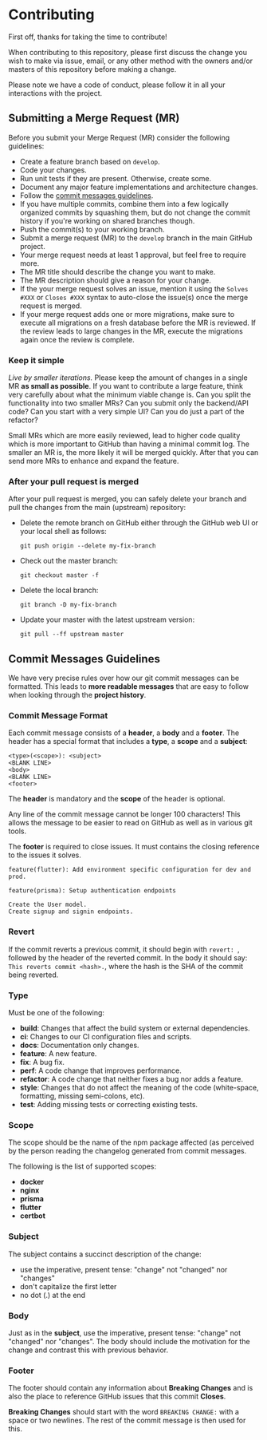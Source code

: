 # Contributing

First off, thanks for taking the time to contribute!

When contributing to this repository, please first discuss the change you wish
to make via issue, email, or any other method with the owners and/or masters of
this repository before making a change.

Please note we have a code of conduct, please follow it in all your interactions
with the project.

## Submitting a Merge Request (MR)

Before you submit your Merge Request (MR) consider the following guidelines:

- Create a feature branch based on `develop`.
- Code your changes.
- Run unit tests if they are present. Otherwise, create some.
- Document any major feature implementations and architecture changes.
- Follow the [commit messages guidelines](#commit-messages-guidelines).
- If you have multiple commits, combine them into a few logically organized
commits by squashing them, but do not change the commit history if you're
working on shared branches though.
- Push the commit(s) to your working branch.
- Submit a merge request (MR) to the `develop` branch in the main GitHub project.
- Your merge request needs at least 1 approval, but feel free to require more.
- The MR title should describe the change you want to make.
- The MR description should give a reason for your change.
- If the your merge request solves an issue, mention it using the `Solves #XXX` or
`Closes #XXX` syntax to auto-close the issue(s) once the merge request is merged.
- If your merge request adds one or more migrations, make sure to execute all
migrations on a fresh database before the MR is reviewed. If the review leads
to large changes in the MR, execute the migrations again once the review is complete.


### Keep it simple

*Live by smaller iterations.* Please keep the amount of changes in a single MR
**as small as possible**. If you want to contribute a large feature, think very
carefully about what the minimum viable change is. Can you split the functionality
into two smaller MRs? Can you submit only the backend/API code? Can you start
with a very simple UI? Can you do just a part of the refactor?

Small MRs which are more easily reviewed, lead to higher code quality which is
more important to GitHub than having a minimal commit log. The smaller an MR is,
the more likely it will be merged quickly. After that you can send more MRs to
enhance and expand the feature.

### After your pull request is merged

After your pull request is merged, you can safely delete your branch and pull
the changes from the main (upstream) repository:

* Delete the remote branch on GitHub either through the GitHub web UI or your
local shell as follows:

    ```shell
    git push origin --delete my-fix-branch
    ```

* Check out the master branch:

    ```shell
    git checkout master -f
    ```

* Delete the local branch:

    ```shell
    git branch -D my-fix-branch
    ```

* Update your master with the latest upstream version:

    ```shell
    git pull --ff upstream master
    ```

## Commit Messages Guidelines

We have very precise rules over how our git commit messages can be formatted.
This leads to **more readable messages** that are easy to follow when looking
through the **project history**.

### Commit Message Format
Each commit message consists of a **header**, a **body** and a **footer**. The
header has a special format that includes a **type**, a **scope** and a **subject**:

```
<type>(<scope>): <subject>
<BLANK LINE>
<body>
<BLANK LINE>
<footer>
```

The **header** is mandatory and the **scope** of the header is optional.

Any line of the commit message cannot be longer 100 characters! This allows the
message to be easier to read on GitHub as well as in various git tools.

The **footer** is required to close issues. It must contains the closing reference
to the issues it solves.

```
feature(flutter): Add environment specific configuration for dev and prod.
```
```
feature(prisma): Setup authentication endpoints

Create the User model.
Create signup and signin endpoints.
```

### Revert
If the commit reverts a previous commit, it should begin with `revert: `, followed
by the header of the reverted commit. In the body it should say:
`This reverts commit <hash>.`, where the hash is the SHA of the commit being reverted.

### Type
Must be one of the following:

* **build**: Changes that affect the build system or external dependencies.
* **ci**: Changes to our CI configuration files and scripts.
* **docs**: Documentation only changes.
* **feature**: A new feature.
* **fix**: A bug fix.
* **perf**: A code change that improves performance.
* **refactor**: A code change that neither fixes a bug nor adds a feature.
* **style**: Changes that do not affect the meaning of the code (white-space, formatting, missing semi-colons, etc).
* **test**: Adding missing tests or correcting existing tests.

### Scope
The scope should be the name of the npm package affected (as perceived by the person reading the changelog generated from commit messages.

The following is the list of supported scopes:

* **docker**
* **nginx**
* **prisma**
* **flutter**
* **certbot**

### Subject
The subject contains a succinct description of the change:

* use the imperative, present tense: "change" not "changed" nor "changes"
* don't capitalize the first letter
* no dot (.) at the end

### Body
Just as in the **subject**, use the imperative, present tense: "change" not "changed" nor "changes".
The body should include the motivation for the change and contrast this with previous behavior.

### Footer
The footer should contain any information about **Breaking Changes** and is also
the place to reference GitHub issues that this commit **Closes**.

**Breaking Changes** should start with the word `BREAKING CHANGE:` with a space
or two newlines. The rest of the commit message is then used for this.

